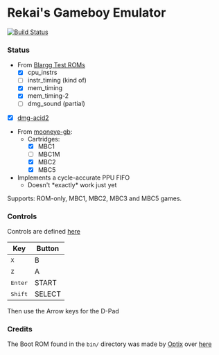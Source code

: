 # Rekai's Gameboy Emulator
[![Build Status](https://ci.paoda.moe/api/badges/paoda/gb/status.svg)](https://ci.paoda.moe/paoda/gb)

### Status
* From [Blargg Test ROMs](https://github.com/L-P/blargg-test-roms/)
    * [x] cpu_instrs
    * [ ] instr_timing (kind of)
    * [x] mem_timing
    * [x] mem_timing-2
    * [ ] dmg_sound (partial) 
* [x] [dmg-acid2](https://github.com/mattcurrie/dmg-acid2)
* From [mooneye-gb](https://github.com/Gekkio/mooneye-gb):
    * Cartridges:
        * [x] MBC1
        * [ ] MBC1M
        * [x] MBC2
        * [x] MBC5
* Implements a cycle-accurate PPU FIFO
    * Doesn't \*exactly\* work just yet

Supports: ROM-only, MBC1, MBC2, MBC3 and MBC5 games.



### Controls
Controls are defined [here](https://git.musuka.dev/paoda/gb/src/branch/main/src/joypad.rs#L114)

Key | Button
--- | ---
<kbd>X</kbd> | B
<kbd>Z</kbd> | A
<kbd>Enter</kbd> | START
<kbd>Shift</kbd> | SELECT

Then use the Arrow keys for the D-Pad

### Credits
The Boot ROM found in the `bin/` directory was made by [Optix](https://github.com/Hacktix) over [here](https://github.com/Hacktix/Bootix)